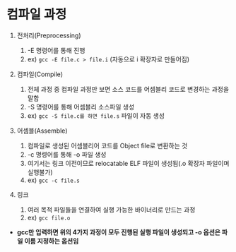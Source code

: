 # 컴파일 과정

1. 전처리(Preprocessing)
	1. -E 명령어를 통해 진행
	2. ex) `gcc -E file.c > file.i` (자동으로 i 확장자로 만들어짐)

2. 컴파일(Compile)
	1. 전체 과정 중 컴파일 과정만 보면 소스 코드를 어셈블리 코드로 변경하는 과정을 말함
	2. -S 명령어를 통해 어셈블리 소스파일 생성
	3. ex) `gcc -S file.c를 하면 file.s` 파일이 자동 생성

3. 어셈블(Assemble)
	1. 컴파일로 생성된 어셈블리어 코드를 Object file로 변환하는 것 
	2. -c 명령어를 통해 -o 파일 생성
	3. 여기서는 링크 이전이므로 relocatable ELF 파일이 생성됨(.o 확장자 파일이며 실행불가)
	4. ex) `gcc -c file.s`

4. 링크
	1. 여러 목적 파일들을 연결하여 실행 가능한 바이너리로 만드는 과정
	2. ex) `gcc file.o`

* **gcc만 입력하면 위의 4가지 과정이 모두 진행된 실행 파일이 생성되고 -o 옵션은 파일 이름 지정하는 옵션임**

